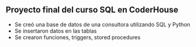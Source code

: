 ## Proyecto final del curso SQL en CoderHouse
 * Se creó una base de datos de una consultora utilizando SQL y Python
 *  Se insertaron datos en las tablas
 *   Se crearon funciones, triggers, stored procedures

